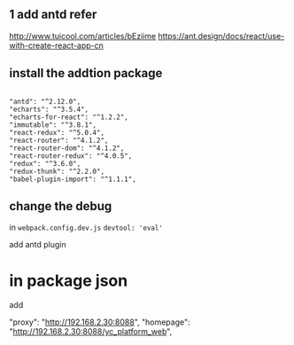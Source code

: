


## 1 add antd refer


http://www.tuicool.com/articles/bEziime
https://ant.design/docs/react/use-with-create-react-app-cn


## install the addtion package


```

"antd": "^2.12.0",
"echarts": "^3.5.4",
"echarts-for-react": "^1.2.2",
"immutable": "^3.8.1",
"react-redux": "^5.0.4",
"react-router": "^4.1.2",
"react-router-dom": "^4.1.2",
"react-router-redux": "^4.0.5",
"redux": "^3.6.0",
"redux-thunk": "^2.2.0",
"babel-plugin-import": "^1.1.1",

```

## change the  debug

in `webpack.config.dev.js`   `devtool: 'eval'`

add antd plugin 

# in package json

add

"proxy": "http://192.168.2.30:8088",
"homepage": "http://192.168.2.30:8088/yc_platform_web",
